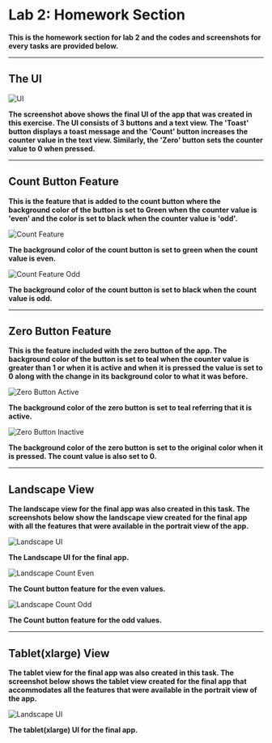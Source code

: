 # Lab 2: Homework Section

**This is the homework section for lab 2 and the codes and screenshots for every tasks are provided below.**

---

## The UI

![UI](SS/UI.png)

**The screenshot above shows the final UI of the app that was created in this exercise. The UI consists of 3 buttons and a 
text view. The 'Toast' button displays a toast message and the 'Count' button increases the counter value in the text view.
Similarly, the 'Zero' button sets the counter value to 0 when pressed.**

---

## Count Button Feature

**This is the feature that is added to the count button where the background color of the button is set to Green when
the counter value is 'even' and the color is set to black when the counter value is 'odd'.**

![Count Feature](SS/CountBtnEven.png)

**The background color of the count button is set to green when the count value is even.**

![Count Feature Odd](SS/CountBtnOdd.png)

**The background color of the count button is set to black when the count value is odd.**


---

## Zero Button Feature

**This is the feature included with the zero button of the app. The background color of the button is set to teal when the
counter value is greater than 1 or when it is active and when it is pressed the value is set to 0 along with the change in its background color to what it
was before.**

![Zero Button Active](SS/ZeroBtnActive.png)

**The background color of the zero button is set to teal referring that it is active.**

![Zero Button Inactive](SS/ZeroBtn.png)

**The background color of the zero button is set to the original color when it is pressed. The count value is also set to 0.**


---

## Landscape View

**The landscape view for the final app was also created in this task. The screenshots below show the landscape view created for
the final app with all the features that were available in the portrait view of the app.**

![Landscape UI](SS/LandscapeUI.png)

**The Landscape UI for the final app.**

![Landscape Count Even](SS/LandscapeUIEven.png)

**The Count button feature for the even values.**

![Landscape Count Odd](SS/LandscapeCountOdd.png)

**The Count button feature for the odd values.**

---

## Tablet(xlarge) View

**The tablet view for the final app was also created in this task. The screenshot below shows the tablet view created for
the final app that accommodates all the features that were available in the portrait view of the app.**

![Landscape UI](SS/TabletView.png)

**The tablet(xlarge) UI for the final app.**
